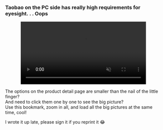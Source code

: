 ### Taobao on the PC side has really high requirements for eyesight. . . Oops

<p style='text-align:center'>
<video   width='80%' autoplay muted controls src='https://pic.leizingyiu.net/bookmark%20tools_enlargeTaobaoSku.mp4'></video>
</p>

The options on the product detail page are smaller than the nail of the little finger?  
And need to click them one by one to see the big picture?  
Use this bookmark, zoom in all, and load all the big pictures at the same time, cool!
  
  I wrote it up late, please sign it if you reprint it 😂